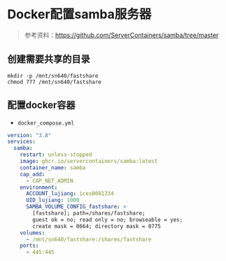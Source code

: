 # Docker配置samba服务器

> 参考资料：<https://github.com/ServerContainers/samba/tree/master>

## 创建需要共享的目录

```shell
mkdir -p /mnt/sn640/fastshare
chmod 777 /mnt/sn640/fastshare
```

## 配置docker容器

+ `docker_compose.yml`

```yml
version: "3.8"
services:
  samba:
    restart: unless-stopped
    image: ghcr.io/servercontainers/samba:latest
    container_name: samba
    cap_add:
      - CAP_NET_ADMIN
    environment:
      ACCOUNT_lujiang: ices0081234
      UID_lujiang: 1000
      SAMBA_VOLUME_CONFIG_fastshare: >
        [fastshare]; path=/shares/fastshare;
        guest ok = no; read only = no; browseable = yes;
        create mask = 0664; directory mask = 0775
    volumes:
      - /mnt/sn640/fastshare:/shares/fastshare
    ports:
      - 445:445
```
